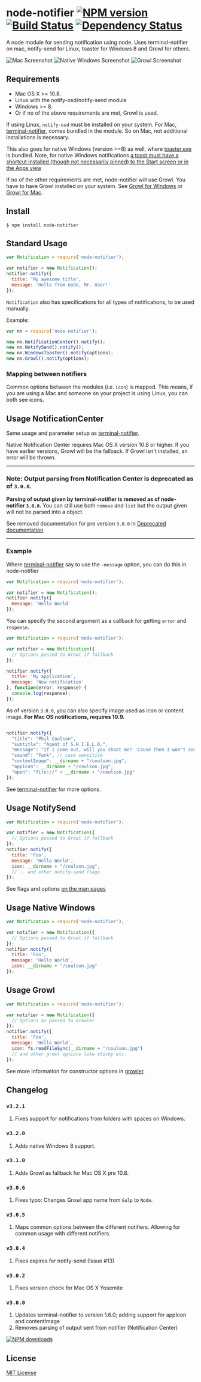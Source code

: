 # node-notifier [![NPM version][npm-image]][npm-url] [![Build Status][travis-image]][travis-url] [![Dependency Status][depstat-image]][depstat-url]

A node module for sending notification using node. Uses terminal-notifier on mac,
notify-send for Linux, toaster for Windows 8 and Growl for others.

![Mac Screenshot](https://github.com/mikaelbr/node-notifier/blob/master/example/mac.png)
![Native Windows Screenshot](https://github.com/mikaelbr/node-notifier/blob/master/example/windows.png)
![Growl Screenshot](https://github.com/mikaelbr/node-notifier/blob/master/example/growl.png)

## Requirements
- Mac OS X >= 10.8.
- Linux with the notify-osd/notify-send module
- Windows >= 8.
- Or if no of the above requirements are met, Growl is used.

If using Linux, `notify-osd` must be installed on your system.
For Mac, [terminal-notifier](https://github.com/alloy/terminal-notifier), comes
bundled in the module. So on Mac, not additional installations is necessary.

This also goes for native Windows (version >=8) as well, where
[toaster.exe](https://github.com/nels-o/toaster) is bundled. Note, for native
Windows notifications [a toast must have a shortcut installed (though not
necessarily pinned) to the Start screen or in the Apps
view](http://msdn.microsoft.com/en-in/library/windows/apps/hh779727.aspx)

If no of the other requirements are met, node-notifier will use Growl.
You have to have Growl installed on your system. See
[Growl for Windows](http://www.growlforwindows.com/gfw/) or
[Growl for Mac](http://growl.info/).

## Install
```
$ npm install node-notifier
```

## Standard Usage
```javascript
var Notification = require('node-notifier');

var notifier = new Notification();
notifier.notify({
  title: 'My awesome title',
  message: 'Hello from node, Mr. User!'
});
```

`Notification` also has specifications for all types of notifications, to be used
manually.

Example:
```javascript
var nn = require('node-notifier');

new nn.NotificationCenter().notify();
new nn.NotifySend().notify();
new nn.WindowsToaster().notify(options);
new nn.Growl().notify(options);
```

### Mapping between notifiers
Common options between the modules (i.e. `icon`) is mapped. This means,
if you are using a Mac and someone on your project is using Linux, you
can both see icons.


## Usage NotificationCenter

Same usage and parameter setup as [terminal-notifier](https://github.com/alloy/terminal-notifier).

Native Notification Center requires Mac OS X version 10.8 or higher. If you have
earlier versions, Growl will be the fallback. If Growl isn't installed, an error
will be thrown.

---

### Note: Output parsing from Notification Center is deprecated as of `3.0.0`.

**Parsing of output given by terminal-notifier is removed as of node-notifier `3.0.0`.**
You can still use both `remove` and `list` but the output given will not be parsed into a object.

See removed documentation for pre version `3.0.0` in [Deprecated documentation](DEPRECATED.md)

---


### Example

Where [terminal-notifier](https://github.com/alloy/terminal-notifier) say to use the ```-message``` option, you can do this in node-notifier

```javascript
var Notification = require('node-notifier');

var notifier = new Notification();
notifier.notify({
  message: 'Hello World'
});
```

You can specify the second argument as a callback for getting ```error``` and ```response```.

```javascript
var Notification = require('node-notifier');

var notifier = new Notification({
  // Options passed to Growl if fallback
});

notifier.notify({
  title: 'My application',
  message: 'New notification'
}, function(error, response) {
  console.log(response);
});
```

As of version `3.0.0`, you can also specify image used as icon or content image. **For Mac OS notifications, requires 10.9.**


```javascript

notifier.notify({
  "title": "Phil Coulson",
  "subtitle": "Agent of S.H.I.E.L.D.",
  "message": "If I come out, will you shoot me? 'Cause then I won't come out.",
  "sound": "Funk", // case sensitive
  "contentImage": __dirname + "/coulson.jpg",
  "appIcon": __dirname + "/coulson.jpg",
  "open": "file://" + __dirname + "/coulson.jpg"
});

```

See [terminal-notifier](https://github.com/alloy/terminal-notifier) for more options.

## Usage NotifySend

```javascript
var Notification = require('node-notifier');

var notifier = new Notification({
  // Options passed to Growl if fallback
});
notifier.notify({
  title: 'Foo',
  message: 'Hello World',
  icon: __dirname + "/coulson.jpg",
  // .. and other notify-send flags
});
```

See flags and options [on the man pages](http://manpages.ubuntu.com/manpages/gutsy/man1/notify-send.1.html)

## Usage Native Windows

```javascript
var Notification = require('node-notifier');

var notifier = new Notification({
  // Options passed to Growl if fallback
});
notifier.notify({
  title: 'Foo',
  message: 'Hello World',
  icon: __dirname + "/coulson.jpg"
});
```


## Usage Growl

```javascript
var Notification = require('node-notifier');

var notifier = new Notification({
  // Options as passed to Growler
});
notifier.notify({
  title: 'Foo',
  message: 'Hello World',
  icon: fs.readFileSync(__dirname + "/coulson.jpg")
  // and other growl options like sticky etc.
});
```

See more information for constructor options in
[growler](https://github.com/betamos/Node-Growler/).


## Changelog

### `v3.2.1`
1. Fixes support for notifications from folders with spaces on Windows.

### `v3.2.0`
1. Adds native Windows 8 support.

### `v3.1.0`
1. Adds Growl as fallback for Mac OS X pre 10.8.

### `v3.0.6`
1. Fixes typo: Changes Growl app name from `Gulp` to `Node`.

### `v3.0.5`
1. Maps common options between the different notifiers. Allowing for common usage with different notifiers.

### `v3.0.4`
1. Fixes expires for notify-send (Issue #13)

### `v3.0.2`
1. Fixes version check for Mac OS X Yosemite

### `v3.0.0`
1. Updates terminal-notifier to version 1.6.0; adding support for appIcon and contentImage
2. Removes parsing of output sent from notifier (Notification Center)

[![NPM downloads][npm-downloads]][npm-url]


## License

[MIT License](http://en.wikipedia.org/wiki/MIT_License)

[npm-url]: https://npmjs.org/package/node-notifier
[npm-image]: http://img.shields.io/npm/v/node-notifier.svg?style=flat
[npm-downloads]: http://img.shields.io/npm/dm/node-notifier.svg?style=flat

[travis-url]: http://travis-ci.org/mikaelbr/node-notifier
[travis-image]: http://img.shields.io/travis/mikaelbr/node-notifier.svg?style=flat

[depstat-url]: https://gemnasium.com/mikaelbr/node-notifier
[depstat-image]: http://img.shields.io/gemnasium/mikaelbr/node-notifier.svg?style=flat
